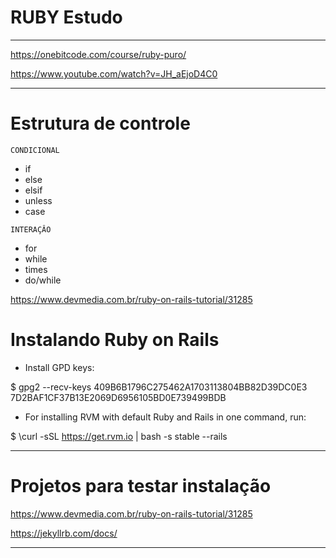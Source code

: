 # RUBY Estudo

---

https://onebitcode.com/course/ruby-puro/

https://www.youtube.com/watch?v=JH_aEjoD4C0

---
# Estrutura de controle

`CONDICIONAL` 
* if
* else
* elsif
* unless
* case

`INTERAÇÂO`
* for
* while
* times
* do/while

https://www.devmedia.com.br/ruby-on-rails-tutorial/31285

# Instalando Ruby on Rails

* Install GPD keys:

$ gpg2 --recv-keys 409B6B1796C275462A1703113804BB82D39DC0E3 7D2BAF1CF37B13E2069D6956105BD0E739499BDB

* For installing RVM with default Ruby and Rails in one command, run:

$ \curl -sSL https://get.rvm.io | bash -s stable --rails

---

# Projetos para testar instalação

https://www.devmedia.com.br/ruby-on-rails-tutorial/31285

https://jekyllrb.com/docs/

---

